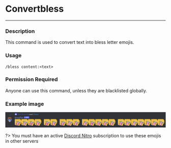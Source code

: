 # Convertbless
---
### Description
This command is used to convert text into bless letter emojis.
### Usage
```
/bless content:<text>
```
### Permission Required
Anyone can use this command, unless they are blacklisted globally.

### Example image
![convert example](../images/convertbless.png)

?> You must have an active [Discord Nitro](https://discord.com/nitro) subscription to use these emojis in other servers
